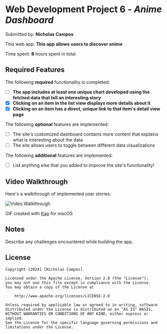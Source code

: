 # Web Development Project 6 - _Anime Dashboard_

Submitted by: **Nicholas Campos**

This web app: **This app allows users to discover anime**

Time spent: **8** hours spent in total

## Required Features

The following **required** functionality is completed:

- [ ] **The app includes at least one unique chart developed using the fetched data that tell an interesting story**
- [x] **Clicking on an item in the list view displays more details about it**
- [x] **Clicking on an item has a direct, unique link to that item's detail view page**

The following **optional** features are implemented:

- [ ] The site's customized dashboard contains more content that explains what is interesting about the data
- [ ] The site allows users to toggle between different data visualizations

The following **additional** features are implemented:

- [ ] List anything else that you added to improve the site's functionality!

## Video Walkthrough

Here's a walkthrough of implemented user stories:

![Video Walkthrough](https://media3.giphy.com/media/v1.Y2lkPTc5MGI3NjExbjZzYzIxYmMyMWVqZXlzNWJoZHEybThtNDRuOXphdXdtaHgxd3d0eSZlcD12MV9pbnRlcm5hbF9naWZfYnlfaWQmY3Q9Zw/ObioTuRKgdtcmwYaKL/giphy.gif)

<!-- Replace this with whatever GIF tool you used! -->

GIF created with [Kap](https://getkap.co/) for macOS 

<!-- Recommended tools:
[Kap](https://getkap.co/) for macOS
[ScreenToGif](https://www.screentogif.com/) for Windows
[peek](https://github.com/phw/peek) for Linux. -->

## Notes

Describe any challenges encountered while building the app.

## License

    Copyright [2024] [Nicholas Campos]

    Licensed under the Apache License, Version 2.0 (the "License");
    you may not use this file except in compliance with the License.
    You may obtain a copy of the License at

        http://www.apache.org/licenses/LICENSE-2.0

    Unless required by applicable law or agreed to in writing, software
    distributed under the License is distributed on an "AS IS" BASIS,
    WITHOUT WARRANTIES OR CONDITIONS OF ANY KIND, either express or implied.
    See the License for the specific language governing permissions and
    limitations under the License.
